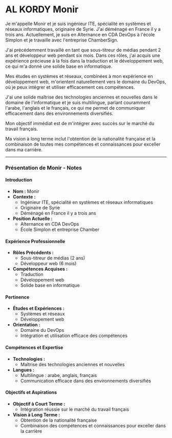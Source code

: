 # AL KORDY Monir
Je m'appelle Monir et je suis ingénieur  ITE, spécialité en systèmes et réseaux informatiques, originaire de Syrie. J'ai déménagé en France il y a trois ans.
 Actuellement, je suis en Alternance en CDA DevOps à l'école Simplon et je travaille avec l'entreprise ChamberSign.

 J'ai précédemment travaillé en tant que sous-titreur de médias pendant 2 ans et développeur web pendant six mois. Dans ces rôles, j'ai acquis une expérience précieuse à la fois dans la traduction et le développement web, ce qui m'a donné une solide base en informatique.  

Mes études en systèmes et réseaux, combinées à mon expérience en développement web, m'orientent naturellement vers le domaine du DevOps, où je peux intégrer et utiliser efficacement ces compétences.

 J'ai une solide maîtrise des technologies anciennes et nouvelles dans le domaine de l'informatique et je suis multilingue, parlant couramment l'arabe, l'anglais et le français, ce qui me permet de communiquer efficacement dans des environnements diversifiés.
 

Mon objectif immédiat est de m'intégrer avec succès sur le marché du travail français. 

Ma vision à long terme inclut l'obtention de la nationalité française et la combinaison de toutes mes compétences et connaissances pour exceller dans ma carrière.

---
### Présentation de Monir - Notes

#### Introduction
- **Nom :** Monir
- **Contexte :**
  - Ingénieur ITE, spécialité en systèmes et réseaux informatiques
  - Originaire de Syrie
  - Déménagé en France il y a trois ans
- **Position Actuelle :**
  - Alternance en CDA DevOps
  - École Simplon et entreprise Chamber

#### Expérience Professionnelle
- **Rôles Précédents :**
  - Sous-titreur de médias (2 ans)
  - Développeur web (6 mois)
- **Compétences Acquises :**
  - Traduction
  - Développement web
  - Solide base en informatique

#### Pertinence
- **Études et Expériences :**
  - Systèmes et réseaux
  - Développement web
- **Orientation :**
  - Domaine du DevOps
  - Intégration et utilisation efficace des compétences

#### Compétences et Expertise
- **Technologies :**
  - Maîtrise des technologies anciennes et nouvelles
- **Langues :**
  - Multilingue : arabe, anglais, français
  - Communication efficace dans des environnements diversifiés

#### Objectifs et Aspirations
- **Objectif à Court Terme :**
  - Intégration réussie sur le marché du travail français
- **Vision à Long Terme :**
  - Obtention de la nationalité française
  - Combinaison des compétences et connaissances pour exceller dans la carrière


